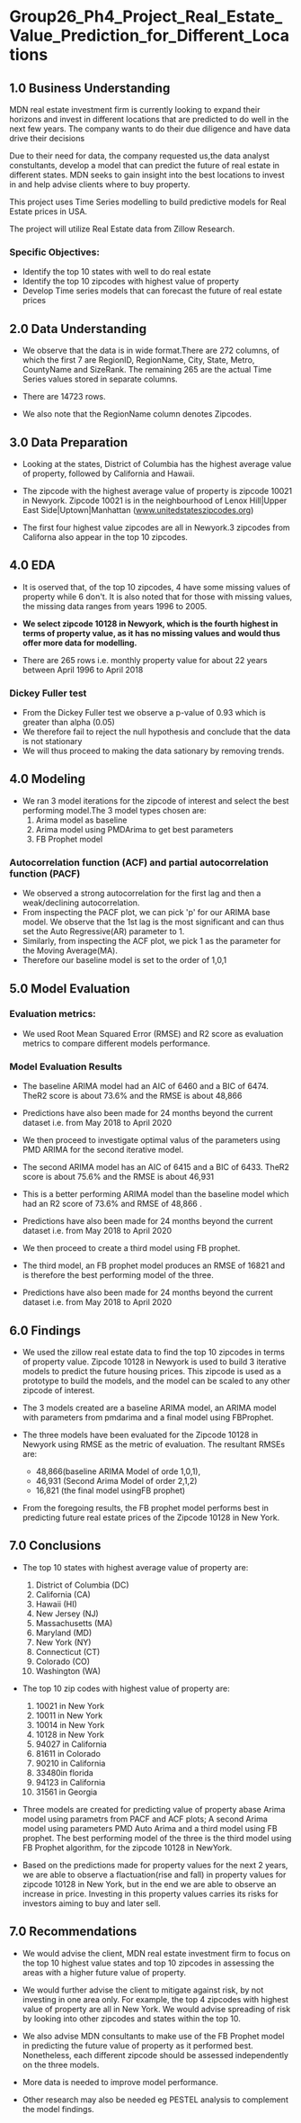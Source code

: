 # Group26_Ph4_Project_Real_Estate_Value_Prediction_for_Different_Locations
## 1.0 Business Understanding

MDN real estate investment firm is currently looking to expand their horizons and invest in different locations that are predicted to do well in the next few years. The company wants to do their due diligence and have data drive their decisions

Due to their need for data, the company requested us,the data analyst constultants, develop a model that can predict the future of real estate in different states. MDN seeks to gain insight into the best locations to invest in and help advise clients where to buy property.

This project uses Time Series modelling to build predictive models for Real Estate prices in USA. 

The project will utilize Real Estate data from Zillow Research.

### Specific Objectives:
- Identify the top 10 states with well to do real estate
- Identify the top 10 zipcodes with highest value of property
- Develop Time series models that can forecast the future of real estate prices

## 2.0 Data Understanding
* We observe that the data is in wide format.There are 272 columns, of which the first 7 are RegionID, RegionName, City, State, Metro, CountyName and SizeRank. The remaining 265 are the actual Time Series values stored in separate columns.

* There are 14723 rows.
* We also note that the RegionName column denotes Zipcodes.

## 3.0 Data Preparation
* Looking at the states, District of Columbia has the highest average value of property, followed by California and Hawaii.

* The zipcode with the highest average value of property is zipcode 10021 in Newyork. Zipcode 10021 is in the neighbourhood of Lenox Hill|Upper East Side|Uptown|Manhattan (www.unitedstateszipcodes.org)

* The first four highest value zipcodes are all in Newyork.3 zipcodes from Californa also appear in the top 10 zipcodes.


## 4.0 EDA
* It is oserved that, of the top 10 zipcodes, 4 have some missing values of property while 6 don't. It is also noted that for those with missing values, the missing data ranges from years 1996 to 2005.

* **We select zipcode 10128 in Newyork, which is the fourth highest in terms of property value, as it has no missing values and would thus offer more data for modelling.**  
* There are 265 rows i.e. monthly property value for about 22 years between April 1996 to April 2018
### Dickey Fuller test
* From the Dickey Fuller test we observe a p-value of 0.93 which is greater than alpha (0.05)
* We therefore fail to reject the null hypothesis and conclude that the data is not stationary
* We will thus proceed to making the data sationary by removing trends.

## 4.0 Modeling
* We ran 3 model iterations for the zipcode of interest and select the best performing model.The 3 model types chosen are:
    1. Arima model as baseline
    2. Arima model using PMDArima to get best parameters
    3. FB Prophet model
    
### Autocorrelation function (ACF) and partial autocorrelation function (PACF)
* We observed a strong autocorrelation for the first lag and then a weak/declining autocorrelation.
* From inspecting the PACF plot, we can pick 'p' for our ARIMA base model. We observe that the 1st lag is the most significant and can thus set the Auto Regressive(AR) parameter to 1.
* Similarly, from inspecting the ACF plot, we pick 1 as the parameter for the Moving Average(MA).
* Therefore our baseline model is set to the order of 1,0,1

## 5.0 Model Evaluation
### Evaluation metrics:
* We used Root Mean Squared Error (RMSE) and R2 score as evaluation metrics to compare different models performance.

### Model Evaluation Results
* The baseline ARIMA model had an AIC of 6460 and a BIC of 6474. TheR2 score is about 73.6% and the RMSE is about 48,866 
* Predictions have also been made for 24 months beyond the current dataset i.e. from May 2018 to April 2020
* We then proceed to investigate optimal valus of the parameters using PMD ARIMA for the second iterative model.

* The second ARIMA model has an AIC of 6415 and a BIC of 6433. TheR2 score is about 75.6% and the RMSE is about 46,931 
* This is a better performing ARIMA model than the baseline model which had an R2 score of 73.6% and RMSE of 48,866 .
* Predictions have also been made for 24 months beyond the current dataset i.e. from May 2018 to April 2020
* We then proceed to create a third model using FB prophet.

* The third model, an FB prophet model produces an RMSE of 16821 and is therefore the best performing model of the three.
* Predictions have also been made for 24 months beyond the current dataset i.e. from May 2018 to April 2020

## 6.0 Findings
* We used the zillow real estate data to find the top 10 zipcodes in terms of property value. Zipcode 10128 in Newyork is used to build 3 iterative models to predict the future housing prices. This zipcode is used as a prototype to build the models, and the model can be scaled to any other zipcode of interest.

* The 3 models created are a baseline ARIMA model, an ARIMA model with parameters from pmdarima and a final model using FBProphet. 

* The three models have been evaluated for the Zipcode 10128 in Newyork using RMSE as the metric of evaluation. The resultant RMSEs are:

    * 48,866(baseline ARIMA Model of orde 1,0,1),
    * 46,931 (Second Arima Model of order 2,1,2)
    * 16,821 (the final model usingFB prophet)
    
* From the foregoing results, the FB prophet model performs best in predicting future real estate prices of the Zipcode 10128 in New York.

## 7.0 Conclusions
* The top 10 states with highest average value of property are: 
    1. District of Columbia (DC)
    2. California (CA)
    3. Hawaii (HI)
    4. New Jersey (NJ)
    5. Massachusetts (MA)
    6. Maryland (MD)
    7. New York (NY)
    8. Connecticut (CT)
    9. Colorado (CO)
    10. Washington (WA)
    
* The top 10 zip codes with highest value of property are:
    1. 10021 in New York
    2. 10011 in New York
    3. 10014 in New York
    4. 10128 in New York
    5. 94027 in California
    6. 81611 in Colorado
    7. 90210 in California
    8. 33480in florida
    9. 94123 in California
    10. 31561 in Georgia
    
* Three models are created for predicting value of property abase Arima model using parametrs from PACF and ACF plots; A second Arima model using parameters PMD Auto Arima and a third model using FB prophet. The best performing model of the three  is the third model using FB Prophet algorithm, for the zipcode 10128 in NewYork.

* Based on the predictions made for property values for the next 2 years, we are able to observe a flactuation(rise and fall) in property values for zipcode 10128 in New York, but in the end we are able to observe an increase in price. Investing in this property values carries its risks for investors aiming to buy and later sell.


## 7.0 Recommendations
* We would advise the client, MDN real estate investment firm to focus on the top 10 highest value states and top 10 zipcodes in assessing the areas with a higher future value of property.

* We would further advise the client to mitigate against risk, by not investing in one area only. For example, the top 4 zipcodes with highest value of property are all in New York. We would advise spreading of risk by looking into other zipcodes and states within the top 10.

* We also advise MDN consultants to make use of the FB Prophet model in predicting the future value of property as it performed best. Nonetheless, each different zipcode should be assessed independently on the three models.

* More data is needed to improve model performance.

* Other research may also be needed eg PESTEL analysis to complement the model findings.



  
